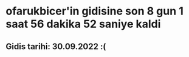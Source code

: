 # ofarukbicer'in gidisine son 8 gun 1 saat 56 dakika 52 saniye kaldi

## Gidis tarihi: 30.09.2022 :(